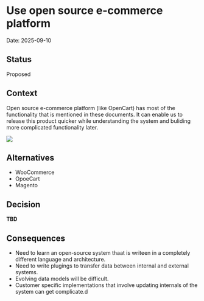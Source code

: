 # Use open source e-commerce platform
Date: 2025-09-10

## Status
Proposed

## Context
Open source e-commerce platform (like OpenCart) has most of the functionality that is mentioned in these documents. It can enable us to release this product quicker while understanding the system and buliding more complicated functionality later. 

![](embed:UI)

## Alternatives
* WooCommerce 
* OpoeCart 
* Magento

## Decision
__TBD__

## Consequences
* Need to learn an open-source system thaat is writeen in a completely different language and architecture. 
* Need to write plugings to transfer data between internal and external systems. 
* Evolving data models will be difficult. 
* Customer specific implementations that involve updating internals of the system can get complicate.d 
